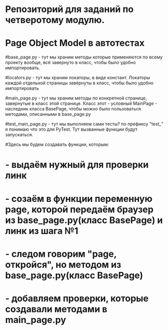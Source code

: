 # Репозиторий для заданий по четверотому модулю.

# Page Object Model в автотестах

#base_page.py - тут мы храним методы которые применяются по всему проекту вообще, всё завернуто в класс, чтобы было удобно импортировать.

#locators.py - тут мы храним локаторы, в виде констант. Локаторы каждой отдельной страницы завёрнуты в класс, чтобы было удобно импортировать

#main_page.py - тут мы храним методы по конкретной странице, завернутые в класс этой странице. Класс этот - условный MainPage - наследник класса BasePage, чтобы можно было пользоваться методами, описанными в base_page.py

#test_main_page.py - тут мы выполняем сами тесты? по префиксу "test_" я понимаю что это для PyTest. Тут вызванные функции будут запускаться.

#Здесь мы будем создавать функции, которым:

# - выдаём нужный для проверки линк

# - созаём в функции переменную page, которой передаём браузер из base_page.py(класс BasePage) и линк из шага №1

# - следом говорим "page, откройся", но методом из base_page.py(класс BasePage)

# - добавляем проверки, которые создавали методами в main_page.py

